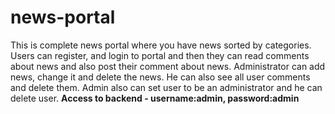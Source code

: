 # news-portal
This is complete news portal where you have news sorted by categories.
Users can register, and login to portal and then they can read comments about news and also post their comment about news.
Administrator can add news, change it and delete the news. He can also see all user comments and delete them. 
Admin also can set user to be an administrator and he can delete user. <strong>Access to backend - username:admin, password:admin</strong>

